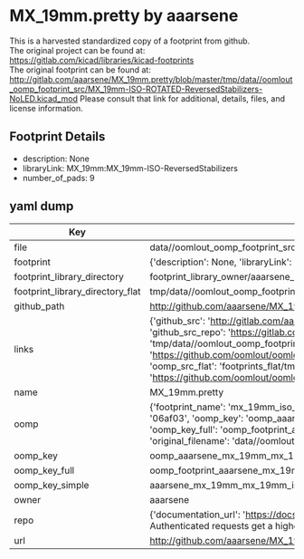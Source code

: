 # MX_19mm.pretty by aaarsene  
This is a harvested standardized copy of a footprint from github.  
The original project can be found at:  
https://gitlab.com/kicad/libraries/kicad-footprints  
The original footprint can be found at:
http://gitlab.com/aaarsene/MX_19mm.pretty/blob/master/tmp/data//oomlout_oomp_footprint_src/MX_19mm-ISO-ROTATED-ReversedStabilizers-NoLED.kicad_mod
Please consult that link for additional, details, files, and license information.  
## Footprint Details
* description: None  
* libraryLink: MX_19mm:MX_19mm-ISO-ReversedStabilizers  
* number_of_pads: 9  
## yaml dump  
| Key | Value |  
| --- | --- |  
| file | data//oomlout_oomp_footprint_src/MX_19mm.pretty/MX_19mm-ISO-ReversedStabilizers-NoLED.kicad_mod |  
| footprint | {'description': None, 'libraryLink': 'MX_19mm:MX_19mm-ISO-ReversedStabilizers', 'number_of_pads': 9} |  
| footprint_library_directory | footprint_library_owner/aaarsene_MX_19mm.pretty |  
| footprint_library_directory_flat | tmp/data//oomlout_oomp_footprint_src/footprints_flat/aaarsene_mx_19mm_mx_19mm_iso_reversedstabilizers_noled/working |  
| github_path | http://github.com/aaarsene/MX_19mm.pretty/blob/master/tmp/data//oomlout_oomp_footprint_src/MX_19mm-ISO-ReversedStabilizers-NoLED.kicad_mod |  
| links | {'github_src': 'http://gitlab.com/aaarsene/MX_19mm.pretty/blob/master/tmp/data//oomlout_oomp_footprint_src/MX_19mm-ISO-ROTATED-ReversedStabilizers-NoLED.kicad_mod', 'github_src_repo': 'https://gitlab.com/kicad/libraries/kicad-footprints', 'oomp_bot': 'tmp/data//oomlout_oomp_footprint_src/footprints/aaarsene_mx_19mm_mx_19mm_iso_reversedstabilizers_noled/working', 'oomp_bot_github': 'https://github.com/oomlout/oomlout_oomp_footprint_bot/tree/main/tmp/data//oomlout_oomp_footprint_src/footprints/aaarsene_mx_19mm_mx_19mm_iso_reversedstabilizers_noled/working', 'oomp_src_flat': 'footprints_flat/tmp/data//oomlout_oomp_footprint_src/footprints_flat/aaarsene_mx_19mm_mx_19mm_iso_reversedstabilizers_noled/working', 'oomp_src_flat_github': 'https://github.com/oomlout/oomlout_oomp_footprint_src/tree/main/tmp/data//oomlout_oomp_footprint_src/footprints_flat/aaarsene_mx_19mm_mx_19mm_iso_reversedstabilizers_noled/working'} |  
| name | MX_19mm.pretty |  
| oomp | {'footprint_name': 'mx_19mm_iso_reversedstabilizers_noled', 'library_name': 'mx_19mm', 'md5': '06af03ad4d598722824c38b37705e607', 'md5_10': '06af03ad4d', 'md5_5': '06af0', 'md5_6': '06af03', 'oomp_key': 'oomp_aaarsene_mx_19mm_mx_19mm_iso_reversedstabilizers_noled', 'oomp_key_extra': 'oomp_footprint_aaarsene_mx_19mm_mx_19mm_iso_reversedstabilizers_noled', 'oomp_key_full': 'oomp_footprint_aaarsene_mx_19mm_mx_19mm_iso_reversedstabilizers_noled_06af03', 'oomp_key_simple': 'aaarsene_mx_19mm_mx_19mm_iso_reversedstabilizers_noled', 'original_filename': 'data//oomlout_oomp_footprint_src/MX_19mm.pretty/MX_19mm-ISO-ReversedStabilizers-NoLED.kicad_mod', 'owner_name': 'aaarsene'} |  
| oomp_key | oomp_aaarsene_mx_19mm_mx_19mm_iso_reversedstabilizers_noled |  
| oomp_key_full | oomp_footprint_aaarsene_mx_19mm_mx_19mm_iso_reversedstabilizers_noled |  
| oomp_key_simple | aaarsene_mx_19mm_mx_19mm_iso_reversedstabilizers_noled |  
| owner | aaarsene |  
| repo | {'documentation_url': 'https://docs.github.com/rest/overview/resources-in-the-rest-api#rate-limiting', 'message': "API rate limit exceeded for 84.66.142.224. (But here's the good news: Authenticated requests get a higher rate limit. Check out the documentation for more details.)"} |  
| url | http://github.com/aaarsene/MX_19mm.pretty |  

